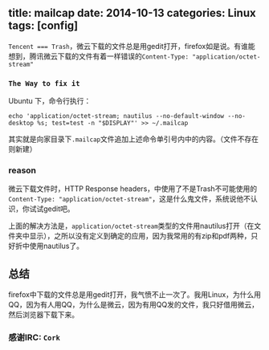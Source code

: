 title: mailcap
date: 2014-10-13
categories: Linux
tags: [config]
---
`Tencent === Trash`，微云下载的文件总是用gedit打开，firefox如是说。有谁能想到，腾讯微云下载的文件有着一样错误的`Content-Type: "application/octet-stream"`

### `The Way to fix it`
Ubuntu 下，命令行执行：
```
echo 'application/octet-stream; nautilus --no-default-window --no-desktop %s; test=test -n "$DISPLAY"' >> ~/.mailcap
```
其实就是向家目录下`.mailcap`文件追加上述命令单引号内中的内容。（文件不存在则新建）

### reason
微云下载文件时，HTTP Response headers，中使用了不是Trash不可能使用的`Content-Type: "application/octet-stream"`，这是什么鬼文件，系统说他不认识，你试试gedit吧。

上面的解决方法是，`application/octet-stream`类型的文件用nautilus打开（在文件夹中显示），之所以没有定义到确定的应用，因为我常用的有zip和pdf两种，只好折中使用nautilus了。

## 总结
firefox中下载的文件总是用gedit打开，我气愤不止一次了。我用Linux，为什么用QQ，因为有人用QQ，为什么是微云，因为有用QQ发的文件，我只好借用微云，然后浏览器下载下来。

### 感谢IRC: `Cork`
